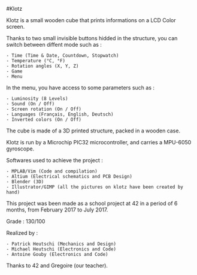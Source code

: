 #Klotz

Klotz is a small wooden cube that prints informations on a LCD Color screen.

Thanks to two small invisible buttons hidded in the structure, you can switch between diffent mode such as :

	- Time (Time & Date, Countdown, Stopwatch)
	- Temperature (°C, °F)
	- Rotation angles (X, Y, Z)
	- Game
	- Menu

In the menu, you have access to some parameters such as :

	- Luminosity (8 Levels)
	- Sound (On / Off)
	- Screen rotation (On / Off)
	- Languages (Français, English, Deutsch)
	- Inverted colors (On / Off)

The cube is made of a 3D printed structure, packed in a wooden case.

Klotz is run by a Microchip PIC32 microcontroller, and carries a MPU-6050 gyroscope.

Softwares used to achieve the project :

	- MPLAB/Vim (Code and compilation)
	- Altium (Electrical schematics and PCB Design)
	- Blender (3D)
	- Illustrator/GIMP (all the pictures on klotz have been created by hand)

This project was been made as a school project at 42 in a period of 6 months, from February 2017 to July 2017.

Grade : 130/100

Realized by :

	- Patrick Heutschi (Mechanics and Design)
	- Michael Heutschi (Electronics and Code)
	- Antoine Gouby (Electronics and Code)

Thanks to 42 and Gregoire (our teacher).

